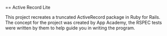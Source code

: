 == Active Record Lite

This project recreates a truncated ActiveRecord package in Ruby for Rails. 
The concept for the project was created by App Academy, the RSPEC tests were written by them to help guide you in writing the program.
